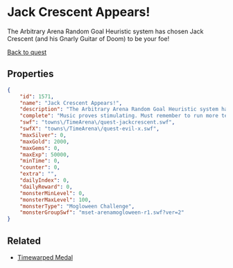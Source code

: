 # Jack Crescent Appears!

The Arbitrary Arena Random Goal Heuristic system has chosen Jack Crescent (and his Gnarly Guitar of Doom) to be your foe!

[Back to quest](../quests.md)

## Properties

```json
{
    "id": 1571,
    "name": "Jack Crescent Appears!",
    "description": "The Arbitrary Arena Random Goal Heuristic system has chosen Jack Crescent (and his Gnarly Guitar of Doom) to be your foe!",
    "complete": "Music proves stimulating. Must remember to run more tests involving music. Or is it something else?",
    "swf": "towns\/TimeArena\/quest-jackcrescent.swf",
    "swfX": "towns\/TimeArena\/quest-evil-x.swf",
    "maxSilver": 0,
    "maxGold": 2000,
    "maxGems": 0,
    "maxExp": 50000,
    "minTime": 0,
    "counter": 0,
    "extra": "",
    "dailyIndex": 0,
    "dailyReward": 0,
    "monsterMinLevel": 0,
    "monsterMaxLevel": 100,
    "monsterType": "Mogloween Challenge",
    "monsterGroupSwf": "mset-arenamogloween-r1.swf?ver=2"
}
```

## Related

- [Timewarped Medal](../items/18514-timewarped-medal.md)

